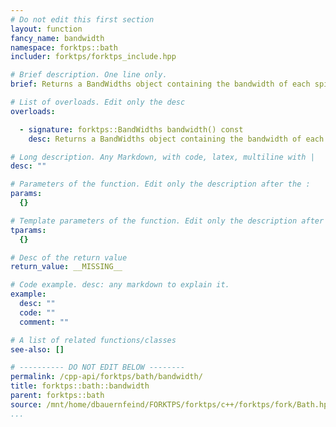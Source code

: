 ```yaml
---
# Do not edit this first section
layout: function
fancy_name: bandwidth
namespace: forktps::bath
includer: forktps/forktps_include.hpp

# Brief description. One line only.
brief: Returns a BandWidths object containing the bandwidth of each spin-orbital.

# List of overloads. Edit only the desc
overloads:

  - signature: forktps::BandWidths bandwidth() const
    desc: Returns a BandWidths object containing the bandwidth of each spin-orbital.

# Long description. Any Markdown, with code, latex, multiline with |
desc: ""

# Parameters of the function. Edit only the description after the :
params:
  {}

# Template parameters of the function. Edit only the description after the :
tparams:
  {}

# Desc of the return value
return_value: __MISSING__

# Code example. desc: any markdown to explain it.
example:
  desc: ""
  code: ""
  comment: ""

# A list of related functions/classes
see-also: []

# ---------- DO NOT EDIT BELOW --------
permalink: /cpp-api/forktps/bath/bandwidth/
title: forktps::bath::bandwidth
parent: forktps::bath
source: /mnt/home/dbauernfeind/FORKTPS/forktps/c++/forktps/fork/Bath.hpp
...
```


